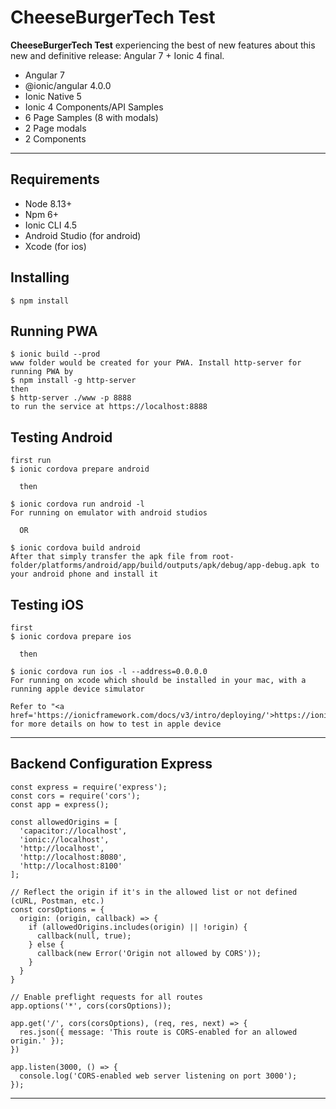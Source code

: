 CheeseBurgerTech Test
==========
**CheeseBurgerTech Test** experiencing the best of new features about this new and definitive release: Angular 7 + Ionic 4 final.

* Angular 7
* @ionic/angular 4.0.0
* Ionic Native 5
* Ionic 4 Components/API Samples
* 6 Page Samples (8 with modals)
* 2 Page modals
* 2 Components

---

Requirements
------------

* Node 8.13+
* Npm 6+
* Ionic CLI 4.5
* Android Studio (for android)
* Xcode (for ios)

Installing
------------

```
$ npm install
```


Running PWA
------------

```
$ ionic build --prod
www folder would be created for your PWA. Install http-server for running PWA by
$ npm install -g http-server
then
$ http-server ./www -p 8888
to run the service at https://localhost:8888
```


Testing Android
------------

```
first run
$ ionic cordova prepare android

  then

$ ionic cordova run android -l
For running on emulator with android studios

  OR

$ ionic cordova build android
After that simply transfer the apk file from root-folder/platforms/android/app/build/outputs/apk/debug/app-debug.apk to your android phone and install it
```


Testing iOS
------------

```
first
$ ionic cordova prepare ios

  then

$ ionic cordova run ios -l --address=0.0.0.0
For running on xcode which should be installed in your mac, with a running apple device simulator

Refer to "<a href='https://ionicframework.com/docs/v3/intro/deploying/'>https://ionicframework.com/docs/v3/intro/deploying/</a>" for more details on how to test in apple device

```
___


Backend Configuration Express
------------

```
const express = require('express');
const cors = require('cors');
const app = express();

const allowedOrigins = [
  'capacitor://localhost',
  'ionic://localhost',
  'http://localhost',
  'http://localhost:8080',
  'http://localhost:8100'
];

// Reflect the origin if it's in the allowed list or not defined (cURL, Postman, etc.)
const corsOptions = {
  origin: (origin, callback) => {
    if (allowedOrigins.includes(origin) || !origin) {
      callback(null, true);
    } else {
      callback(new Error('Origin not allowed by CORS'));
    }
  }
}

// Enable preflight requests for all routes
app.options('*', cors(corsOptions));

app.get('/', cors(corsOptions), (req, res, next) => {
  res.json({ message: 'This route is CORS-enabled for an allowed origin.' });
})

app.listen(3000, () => {
  console.log('CORS-enabled web server listening on port 3000');
});

```
___
